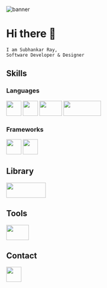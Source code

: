 
![banner](https://github.com/Subhankar-Ray192/Subhankar-Ray192/assets/91007834/dbdd044b-c879-48d7-939c-abbd5654abcc)
# Hi there 👋
```
I am Subhankar Ray,
Software Developer & Designer
```

## Skills
### Languages
<img src="https://github.com/Subhankar-Ray192/Subhankar-Ray192/assets/91007834/2286e1e7-b334-472f-b6e1-122f070279ab" width=40 height=40 />
<img src="https://github.com/Subhankar-Ray192/Subhankar-Ray192/assets/91007834/dcabecfc-f60a-4aeb-b90b-d8e2951e8669" width=40 height=40 />

<img src="https://github.com/Subhankar-Ray192/Subhankar-Ray192/assets/91007834/d5453330-635e-4909-881f-3512391cb659" width=60 height=40 />
<img src="https://github.com/Subhankar-Ray192/Subhankar-Ray192/assets/91007834/4cdeaf8f-9029-4607-a18c-9f127786df67" width=100 height=40 />


### Frameworks
<img src="https://github.com/Subhankar-Ray192/Subhankar-Ray192/assets/91007834/cf75d711-d46a-429c-92f0-87be4c684a51" width=40 height=40 />

<img src="https://github.com/Subhankar-Ray192/Subhankar-Ray192/assets/91007834/529d86d9-d5f4-4151-82b7-54d04ad5be75" width=40 height=40 />


## Library
<img src="https://github.com/Subhankar-Ray192/Subhankar-Ray192/assets/91007834/bdb1602b-82aa-43fc-b800-d64b0386f306" width=105 height=40 />


## Tools
<img src="https://github.com/Subhankar-Ray192/Subhankar-Ray192/assets/91007834/f76fc310-4c09-4b57-863d-04eb189c33a7" width=60 height=40 />

## Contact
<img src="https://github.com/Subhankar-Ray192/Subhankar-Ray192/assets/91007834/4c819b41-8659-41a6-8989-460404b178bb" width=40 height=40 />

<!--
**Subhankar-Ray192/Subhankar-Ray192** is a ✨ _special_ ✨ repository because its `README.md` (this file) appears on your GitHub profile.

Here are some ideas to get you started:

- 🔭 I’m currently working on ...
- 🌱 I’m currently learning ...
- 👯 I’m looking to collaborate on ...
- 🤔 I’m looking for help with ...
- 💬 Ask me about ...
- 📫 How to reach me: ...
- 😄 Pronouns: ...
- ⚡ Fun fact: ...
-->
